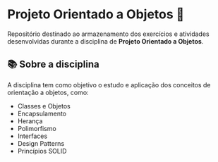 # Projeto Orientado a Objetos 🧱

Repositório destinado ao armazenamento dos exercícios e atividades desenvolvidas durante a disciplina de **Projeto Orientado a Objetos**.

## 📚 Sobre a disciplina

A disciplina tem como objetivo o estudo e aplicação dos conceitos de orientação a objetos, como:

- Classes e Objetos
- Encapsulamento
- Herança
- Polimorfismo
- Interfaces
- Design Patterns
- Princípios SOLID
